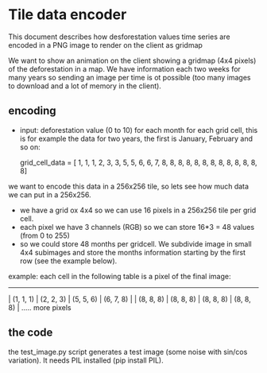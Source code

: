 
Tile data encoder
=================

This document describes how desforestation values time series are encoded in a PNG image to render on the client as gridmap

We want to show an animation on the client showing a gridmap (4x4 pixels) of the deforestation in a map. We have information each two weeks for many years so sending an image per time is ot possible (too many images to download and a lot of memory in the client).




encoding
--------

- input: deforestation value (0 to 10) for each month for each grid cell, this is for example the data for two years, the first is January, February and so on:
    
    grid_cell_data = [ 1, 1, 1, 2, 3, 3, 5, 5, 6, 6, 7, 8,
                       8, 8, 8, 8, 8, 8, 8, 8, 8, 8, 8, 8]

we want to encode this data in a 256x256 tile, so lets see how much data we can put in a 256x256. 

 - we have a grid ox 4x4 so we can use 16 pixels in a 256x256 tile per grid cell.
 - each pixel we have 3 channels (RGB) so we can store 16*3 = 48 values (from 0 to 255)
 - so we could store 48 months per gridcell. We subdivide image in small 4x4 subimages and store the months information starting by the first row (see the example below).

 example: each cell in the following table is a pixel of the final image:

   ----------------------------------------------------
   | (1, 1, 1) | (2, 2, 3) | (5, 5, 6) | (6, 7, 8) |
   | (8, 8, 8) | (8, 8, 8) | (8, 8, 8) | (8, 8, 8) |
   ..... more pixels

the code
--------

the test_image.py script generates a test image (some noise with sin/cos variation). It needs PIL installed (pip install PIL).


























